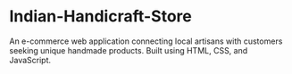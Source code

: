 # Indian-Handicraft-Store
An e-commerce web application connecting local artisans with customers seeking unique handmade products. Built using HTML, CSS, and JavaScript.

